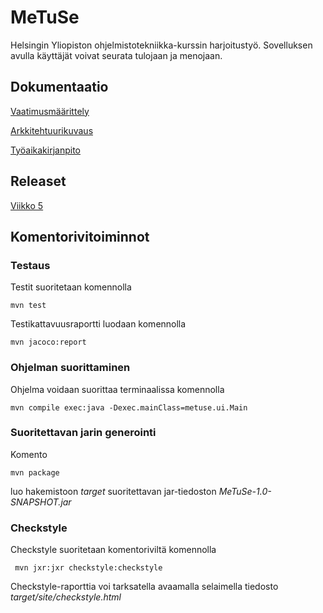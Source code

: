 # MeTuSe
Helsingin Yliopiston ohjelmistotekniikka-kurssin harjoitustyö.
Sovelluksen avulla käyttäjät voivat seurata tulojaan ja menojaan.

## Dokumentaatio

[Vaatimusmäärittely](https://github.com/HiskiR/ot-harjoitustyo/blob/master/dokumentaatio/vaatimusmaarittely.md)

[Arkkitehtuurikuvaus](https://github.com/HiskiR/ot-harjoitustyo/blob/master/dokumentaatio/arkkitehtuuri.md)

[Työaikakirjanpito](https://github.com/HiskiR/ot-harjoitustyo/blob/master/dokumentaatio/tuntikirjanpito.md)

## Releaset
[Viikko 5](https://github.com/HiskiR/ot-harjoitustyo/releases/tag/viikko5)
## Komentorivitoiminnot

### Testaus

Testit suoritetaan komennolla

```
mvn test
```

Testikattavuusraportti luodaan komennolla

```
mvn jacoco:report
```

### Ohjelman suorittaminen
Ohjelma voidaan suorittaa terminaalissa komennolla 

```
mvn compile exec:java -Dexec.mainClass=metuse.ui.Main
```

### Suoritettavan jarin generointi
Komento

```
mvn package
```

luo hakemistoon _target_ suoritettavan jar-tiedoston _MeTuSe-1.0-SNAPSHOT.jar_

### Checkstyle

Checkstyle suoritetaan komentoriviltä komennolla

```
 mvn jxr:jxr checkstyle:checkstyle
```

Checkstyle-raporttia voi tarksatella avaamalla selaimella tiedosto _target/site/checkstyle.html_
